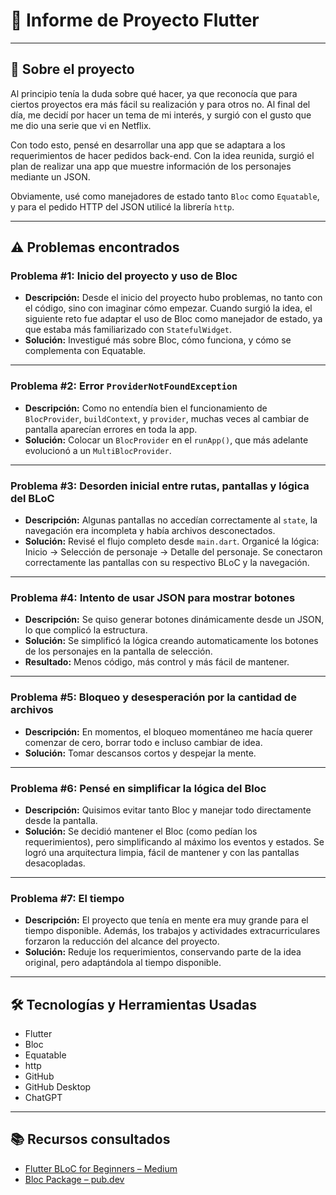 # 📱 Informe de Proyecto Flutter

---

## 🧾 Sobre el proyecto

Al principio tenía la duda sobre qué hacer, ya que reconocía que para ciertos proyectos era más fácil su realización y para otros no. Al final del día, me decidí por hacer un tema de mi interés, y surgió con el gusto que me dio una serie que vi en Netflix.

Con todo esto, pensé en desarrollar una app que se adaptara a los requerimientos de hacer pedidos back-end. Con la idea reunida, surgió el plan de realizar una app que muestre información de los personajes mediante un JSON. 

Obviamente, usé como manejadores de estado tanto `Bloc` como `Equatable`, y para el pedido HTTP del JSON utilicé la librería `http`.

---

## ⚠️ Problemas encontrados

### Problema #1: Inicio del proyecto y uso de Bloc
- **Descripción:** Desde el inicio del proyecto hubo problemas, no tanto con el código, sino con imaginar cómo empezar. Cuando surgió la idea, el siguiente reto fue adaptar el uso de Bloc como manejador de estado, ya que estaba más familiarizado con `StatefulWidget`.
- **Solución:** Investigué más sobre Bloc, cómo funciona, y cómo se complementa con Equatable.

---

### Problema #2: Error `ProviderNotFoundException`
- **Descripción:** Como no entendía bien el funcionamiento de `BlocProvider`, `buildContext`, y `provider`, muchas veces al cambiar de pantalla aparecían errores en toda la app.
- **Solución:** Colocar un `BlocProvider` en el `runApp()`, que más adelante evolucionó a un `MultiBlocProvider`.

---

### Problema #3: Desorden inicial entre rutas, pantallas y lógica del BLoC
- **Descripción:** Algunas pantallas no accedían correctamente al `state`, la navegación era incompleta y había archivos desconectados.
- **Solución:** Revisé el flujo completo desde `main.dart`. Organicé la lógica: Inicio → Selección de personaje → Detalle del personaje. Se conectaron correctamente las pantallas con su respectivo BLoC y la navegación.

---

### Problema #4: Intento de usar JSON para mostrar botones
- **Descripción:** Se quiso generar botones dinámicamente desde un JSON, lo que complicó la estructura.
- **Solución:** Se simplificó la lógica creando automaticamente los botones de los personajes en la pantalla de selección.
- **Resultado:** Menos código, más control y más fácil de mantener.

---

### Problema #5: Bloqueo y desesperación por la cantidad de archivos
- **Descripción:** En momentos, el bloqueo momentáneo me hacía querer comenzar de cero, borrar todo e incluso cambiar de idea.
- **Solución:** Tomar descansos cortos y despejar la mente.

---

### Problema #6: Pensé en simplificar la lógica del Bloc
- **Descripción:** Quisimos evitar tanto Bloc y manejar todo directamente desde la pantalla.
- **Solución:** Se decidió mantener el Bloc (como pedían los requerimientos), pero simplificando al máximo los eventos y estados. Se logró una arquitectura limpia, fácil de mantener y con las pantallas desacopladas.

---

### Problema #7: El tiempo
- **Descripción:** El proyecto que tenía en mente era muy grande para el tiempo disponible. Además, los trabajos y actividades extracurriculares forzaron la reducción del alcance del proyecto.
- **Solución:** Reduje los requerimientos, conservando parte de la idea original, pero adaptándola al tiempo disponible.

---

## 🛠️ Tecnologías y Herramientas Usadas

- Flutter  
- Bloc  
- Equatable  
- http  
- GitHub  
- GitHub Desktop  
- ChatGPT  

---

## 📚 Recursos consultados

- [Flutter BLoC for Beginners – Medium](https://medium.com/flutter-community/flutter-bloc-for-beginners-839e22adb9f5)  
- [Bloc Package – pub.dev](https://pub.dev/packages/bloc)  
